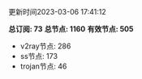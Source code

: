 更新时间2023-03-06 17:41:12

**总订阅: 73**
**总节点: 1160**
**有效节点: 505**
- v2ray节点: 286
- ss节点: 173
- trojan节点: 46
